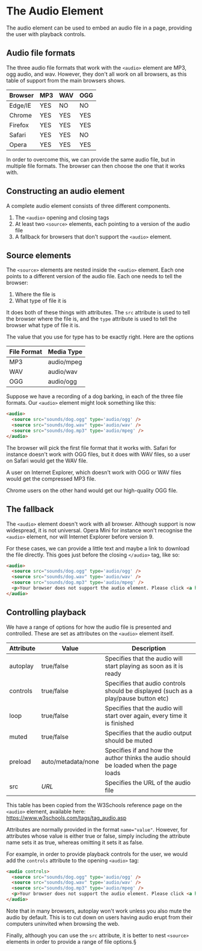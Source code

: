 # The Audio Element

The audio element can be used to embed an audio file in a page, providing the user with playback controls.

## Audio file formats

The three audio file formats that work with the `<audio>` element are MP3, ogg audio, and wav. However, they don't all work on all browsers, as this table of support from the main browsers shows.

| Browser | MP3 | WAV | OGG |
| ------- | --- | --- | --- |
| Edge/IE | YES | NO  | NO  |
| Chrome  | YES | YES | YES |
| Firefox | YES | YES | YES |
| Safari  | YES | YES | NO  |
| Opera   | YES | YES | YES |

In order to overcome this, we can provide the same audio file, but in multiple file formats. The browser can then choose the one that it works with.

## Constructing an audio element

A complete audio element consists of three different components.

1. The `<audio>` opening and closing tags
2. At least two `<source>` elements, each pointing to a version of the audio file
3. A fallback for browsers that don't support the `<audio>` element.

## Source elements

The `<source>` elements are nested inside the `<audio>` element. Each one points to a different version of the audio file. Each one needs to tell the browser:

1. Where the file is
2. What type of file it is

It does both of these things with attributes. The `src` attribute is used to tell the browser where the file is, and the `type` attribute is used to tell the browser what type of file it is.

The value that you use for type has to be exactly right. Here are the options

| File Format | Media Type |
| ----------- | ---------- |
| MP3         | audio/mpeg |
| WAV         | audio/wav  |
| OGG         | audio/ogg  |

Suppose we have a recording of a dog barking, in each of the three file formats. Our `<audio>` element might look something like this:

```HTML
<audio>
  <source src="sounds/dog.ogg" type='audio/ogg' />
  <source src="sounds/dog.wav" type='audio/wav' />
  <source src="sounds/dog.mp3" type='audio/mpeg' />
</audio>
```

The browser will pick the first file format that it works with. Safari for instance doesn't work with OGG files, but it does with WAV files, so a user on Safari would get the WAV file.

A user on Internet Explorer, which doesn't work with OGG or WAV files would get the compressed MP3 file.

Chrome users on the other hand would get our high-quality OGG file.

## The fallback

The `<audio>` element doesn't work with all browser. Although support is now widespread, it is not universal. Opera Mini for instance won't recognise the `<audio>` element, nor will Internet Explorer before version 9.

For these cases, we can provide a little text and maybe a link to download the file directly. This goes just before the closing `</audio>` tag, like so:

```HTML
<audio>
  <source src="sounds/dog.ogg" type='audio/ogg' />
  <source src="sounds/dog.wav" type='audio/wav' />
  <source src="sounds/dog.mp3" type='audio/mpeg' />
  <p>Your browser does not support the audio element. Please click <a href='sounds/dog.mp3'>here</a> to download an mp3 of the audio.</p>
</audio>
```

## Controlling playback

We have a range of options for how the audio file is presented and controlled. These are set as attributes on the `<audio>` element itself.

| Attribute | Value              | Description                                                                           |
| --------- | ------------------ | ------------------------------------------------------------------------------------- |
| autoplay  | true/false         | Specifies that the audio will start playing as soon as it is ready                    |
| controls  | true/false         | Specifies that audio controls should be displayed (such as a play/pause button etc)   |
| loop      | true/false         | Specifies that the audio will start over again, every time it is finished             |
| muted     | true/false         | Specifies that the audio output should be muted                                       |
| preload   | auto/metadata/none | Specifies if and how the author thinks the audio should be loaded when the page loads |
| src       | _URL_              | Specifies the URL of the audio file                                                   |

This table has been copied from the W3Schools reference page on the `<audio>` element, available here: <https://www.w3schools.com/tags/tag_audio.asp>

Attributes are normally provided in the format `name="value"`. However, for attributes whose value is either true or false, simply including the attribute name sets it as true, whereas omitting it sets it as false.

For example, in order to provide playback controls for the user, we would add the `controls` attribute to the opening `<audio>` tag:

```HTML
<audio controls>
  <source src="sounds/dog.ogg" type='audio/ogg' />
  <source src="sounds/dog.wav" type='audio/wav' />
  <source src="sounds/dog.mp3" type='audio/mpeg' />
  <p>Your browser does not support the audio element. Please click <a href='sounds/dog.mp3'>here</a> to download an mp3 of the audio.</p>
</audio>
```

Note that in many browsers, autoplay won't work unless you also mute the audio by default. This is to cut down on users having audio erupt from their computers uninvited when browsing the web.

Finally, although you can use the `src` attribute, it is better to nest `<source>` elements in order to provide a range of file options.§

